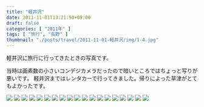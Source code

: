 ```yaml
---
title: "軽井沢"
date: 2011-11-01T13:21:50+09:00
draft: false
categories: [ "2011年" ]
tags: [ "旅行", "長野" ]
thumbnail: "./posts/travel/2011-11-01-軽井沢/img/1-4.jpg"
---
```

軽井沢に旅行に行ってきたときの写真です。  
<!--more-->
当時は画素数の小さいコンデジカメラだったので暗いところではちょっと写りが悪いです。
軽井沢まではレンタカーで行ってきました。帰りによった草津がとてもよかったです。  

![](./img/1-1.jpg)
![](./img/1-2.jpg)
![](./img/1-3.jpg)
![](./img/1-4.jpg)
![](./img/1-5.jpg)
![](./img/1-6.jpg)
![](./img/1-7.jpg)
![](./img/1-8.jpg)
![](./img/1-9.jpg)
![](./img/1-10.jpg)
![](./img/1-11.jpg)
![](./img/1-12.jpg)
![](./img/1-13.jpg)
![](./img/1-14.jpg)
![](./img/1-15.jpg)
![](./img/1-16.jpg)
![](./img/1-17.jpg)
![](./img/1-18.jpg)
![](./img/1-19.jpg)